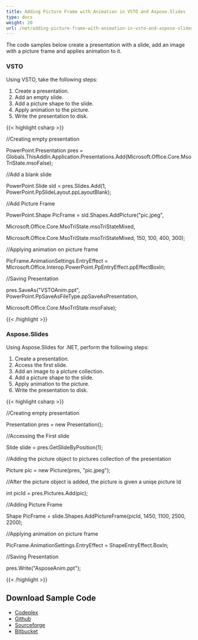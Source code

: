 ```yaml
---
title: Adding Picture Frame with Animation in VSTO and Aspose.Slides
type: docs
weight: 20
url: /net/adding-picture-frame-with-animation-in-vsto-and-aspose-slides/
---
```


The code samples below create a presentation with a slide, add an image with a picture frame and applies animation to it.
### **VSTO**
Using VSTO, take the following steps:

1. Create a presentation.
1. Add an empty slide.
1. Add a picture shape to the slide.
1. Apply animation to the picture.
1. Write the presentation to disk.

{{< highlight csharp >}}

 //Creating empty presentation

PowerPoint.Presentation pres = Globals.ThisAddIn.Application.Presentations.Add(Microsoft.Office.Core.MsoTriState.msoFalse);

//Add a blank slide

PowerPoint.Slide sld = pres.Slides.Add(1, PowerPoint.PpSlideLayout.ppLayoutBlank);

//Add Picture Frame

PowerPoint.Shape PicFrame = sld.Shapes.AddPicture("pic.jpeg",

Microsoft.Office.Core.MsoTriState.msoTriStateMixed,

Microsoft.Office.Core.MsoTriState.msoTriStateMixed, 150, 100, 400, 300);

//Applying animation on picture frame

PicFrame.AnimationSettings.EntryEffect = Microsoft.Office.Interop.PowerPoint.PpEntryEffect.ppEffectBoxIn;

//Saving Presentation

pres.SaveAs("VSTOAnim.ppt", PowerPoint.PpSaveAsFileType.ppSaveAsPresentation,

Microsoft.Office.Core.MsoTriState.msoFalse);

{{< /highlight >}}
### **Aspose.Slides**
Using Aspose.Slides for .NET, perform the following steps:

1. Create a presentation.
1. Access the first slide.
1. Add an image to a picture collection.
1. Add a picture shape to the slide.
1. Apply animation to the picture.
1. Write the presentation to disk.

{{< highlight csharp >}}

 //Creating empty presentation

Presentation pres = new Presentation();

//Accessing the First slide

Slide slide = pres.GetSlideByPosition(1);

//Adding the picture object to pictures collection of the presentation

Picture pic = new Picture(pres, "pic.jpeg");

//After the picture object is added, the picture is given a uniqe picture Id

int picId = pres.Pictures.Add(pic);

//Adding Picture Frame

Shape PicFrame = slide.Shapes.AddPictureFrame(picId, 1450, 1100, 2500, 2200);

//Applying animation on picture frame

PicFrame.AnimationSettings.EntryEffect = ShapeEntryEffect.BoxIn;

//Saving Presentation

pres.Write("AsposeAnim.ppt");

{{< /highlight >}}
## **Download Sample Code**
- [Codeplex](https://asposevsto.codeplex.com/downloads/get/772946)
- [Github](https://github.com/aspose-slides/Aspose.Slides-for-.NET/releases/download/AsposeSlidesVsVSTOv1.1/Adding.Picture.Frame.with.Animation.Aspose.Slides.zip)
- [Sourceforge](https://sourceforge.net/projects/asposevsto/files/Aspose.Slides%20Vs%20VSTO%20Slides/Adding%20Picture%20Frame%20with%20Animation%20\(Aspose.Slides\).zip/download)
- [Bitbucket](https://bitbucket.org/asposemarketplace/aspose-for-vsto/downloads/Adding%20Picture%20Frame%20with%20Animation%20\(Aspose.Slides\).zip)
